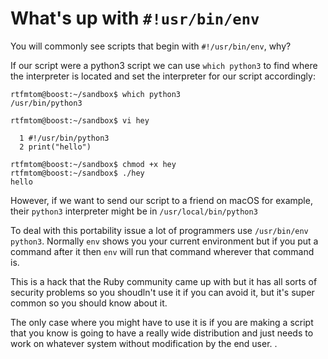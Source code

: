 # What's up with `#!usr/bin/env` 

You will commonly see scripts that begin with `#!/usr/bin/env`, why?

If our script were a python3 script we can use `which python3` to find where the interpreter is located and set the interpreter for our script accordingly:
```
rtfmtom@boost:~/sandbox$ which python3
/usr/bin/python3

rtfmtom@boost:~/sandbox$ vi hey

  1 #!/usr/bin/python3
  2 print("hello")

rtfmtom@boost:~/sandbox$ chmod +x hey
rtfmtom@boost:~/sandbox$ ./hey
hello
```

However, if we want to send our script to a friend on macOS for example, their `python3` interpreter might be in `/usr/local/bin/python3`

To deal with this portability issue a lot of programmers use `/usr/bin/env python3`. Normally `env` shows you your current environment but if you put a command after it then `env` will run that command wherever that command is.

This is a hack that the Ruby community came up with but it has all sorts of security problems so you shoudln't use it if you can avoid it, but it's super common so you should know about it.

The only case where you might have to use it is if you are making a script that you know is going to have a really wide distribution and just needs to work on whatever system without modification by the end user. .  

